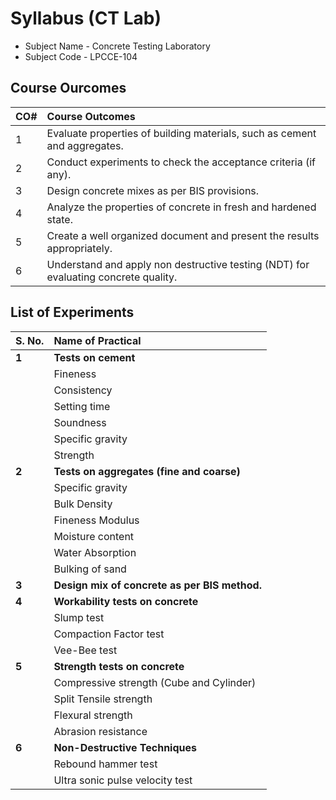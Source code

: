 # Syllabus (CT Lab)

- Subject Name - Concrete Testing Laboratory
- Subject Code - LPCCE-104

## Course Ourcomes

| CO# | Course Outcomes                                                                     |
|:----|:------------------------------------------------------------------------------------|
| 1   | Evaluate properties of building materials, such as cement and aggregates.           |
| 2   | Conduct experiments to check the acceptance criteria (if any).                      |
| 3   | Design concrete mixes as per BIS provisions.                                        |
| 4   | Analyze the properties of concrete in fresh and hardened state.                     |
| 5   | Create a well organized document and present the results appropriately.             |
| 6   | Understand and apply non destructive testing (NDT) for evaluating concrete quality. |

## List of Experiments

| S. No. | Name of Practical                             |
|:-------|:----------------------------------------------|
| **1**  | **Tests on cement**                           |
|        | Fineness                                      |
|        | Consistency                                   |
|        | Setting time                                  |
|        | Soundness                                     |
|        | Specific gravity                              |
|        | Strength                                      |
| **2**  | **Tests on aggregates (fine and coarse)**     |
|        | Specific gravity                              |
|        | Bulk Density                                  |
|        | Fineness Modulus                              |
|        | Moisture content                              |
|        | Water Absorption                              |
|        | Bulking of sand                               |
| **3**  | **Design mix of concrete as per BIS method.** |
| **4**  | **Workability tests on concrete**             |
|        | Slump test                                    |
|        | Compaction Factor test                        |
|        | Vee-Bee test                                  |
| **5**  | **Strength tests on concrete**                |
|        | Compressive strength (Cube and Cylinder)      |
|        | Split Tensile strength                        |
|        | Flexural strength                             |
|        | Abrasion resistance                           |
| **6**  | **Non-Destructive Techniques**                |
|        | Rebound hammer test                           |
|        | Ultra sonic pulse velocity test               |
